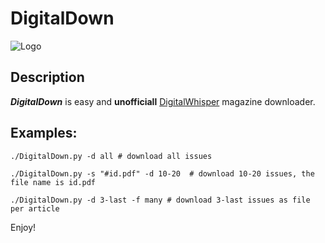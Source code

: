 DigitalDown
===========

![Logo](http://www.digitalwhisper.co.il/logo.png)

## Description
***DigitalDown*** is easy and **unofficiall** [DigitalWhisper](http://www.digitalwhisper.co.il/) magazine  downloader.

## Examples:
  ```console
  ./DigitalDown.py -d all # download all issues
  ```
  ```console
  ./DigitalDown.py -s "#id.pdf" -d 10-20  # download 10-20 issues, the file name is id.pdf
  ```
  ```console
  ./DigitalDown.py -d 3-last -f many # download 3-last issues as file per article
  ```
  
  Enjoy!
